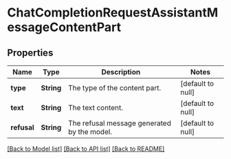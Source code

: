 # ChatCompletionRequestAssistantMessageContentPart
## Properties

| Name | Type | Description | Notes |
|------------ | ------------- | ------------- | -------------|
| **type** | **String** | The type of the content part. | [default to null] |
| **text** | **String** | The text content. | [default to null] |
| **refusal** | **String** | The refusal message generated by the model. | [default to null] |

[[Back to Model list]](../README.md#documentation-for-models) [[Back to API list]](../README.md#documentation-for-api-endpoints) [[Back to README]](../README.md)

